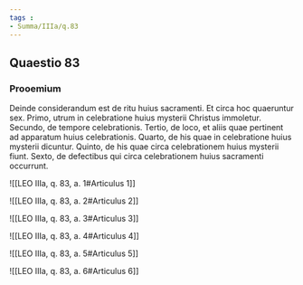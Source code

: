 ```yaml
---
tags : 
- Summa/IIIa/q.83
---
```


## Quaestio 83

### Prooemium

Deinde considerandum est de ritu huius sacramenti. Et circa hoc quaeruntur sex. Primo, utrum in celebratione huius mysterii Christus immoletur. Secundo, de tempore celebrationis. Tertio, de loco, et aliis quae pertinent ad apparatum huius celebrationis. Quarto, de his quae in celebratione huius mysterii dicuntur. Quinto, de his quae circa celebrationem huius mysterii fiunt. Sexto, de defectibus qui circa celebrationem huius sacramenti occurrunt.

![[LEO IIIa, q. 83, a. 1#Articulus 1]]

![[LEO IIIa, q. 83, a. 2#Articulus 2]]

![[LEO IIIa, q. 83, a. 3#Articulus 3]]

![[LEO IIIa, q. 83, a. 4#Articulus 4]]

![[LEO IIIa, q. 83, a. 5#Articulus 5]]

![[LEO IIIa, q. 83, a. 6#Articulus 6]]

